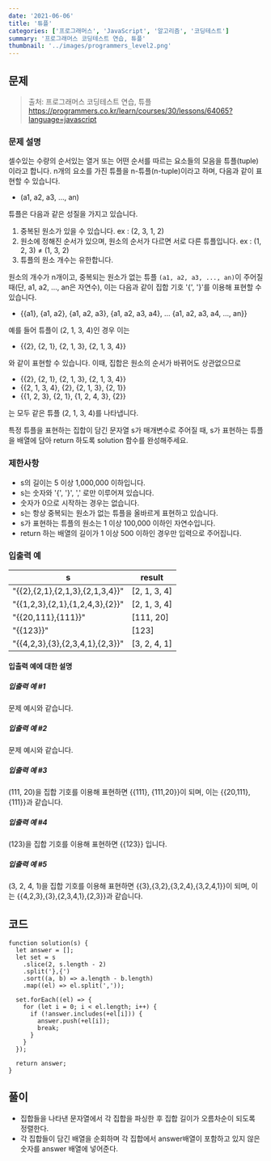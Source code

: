 ```yaml
---
date: '2021-06-06'
title: '튜플'
categories: ['프로그래머스', 'JavaScript', '알고리즘', '코딩테스트']
summary: '프로그래머스 코딩테스트 연습, 튜플'
thumbnail: '../images/programmers_level2.png'
---
```


## 문제

> 출처: 프로그래머스 코딩테스트 연습, 튜플<br> https://programmers.co.kr/learn/courses/30/lessons/64065?language=javascript

### 문제 설명

셀수있는 수량의 순서있는 열거 또는 어떤 순서를 따르는 요소들의 모음을 튜플(tuple)이라고 합니다. n개의 요소를 가진 튜플을 n-튜플(n-tuple)이라고 하며, 다음과 같이 표현할 수 있습니다.

- (a1, a2, a3, ..., an)

튜플은 다음과 같은 성질을 가지고 있습니다.

1. 중복된 원소가 있을 수 있습니다. ex : (2, 3, 1, 2)
2. 원소에 정해진 순서가 있으며, 원소의 순서가 다르면 서로 다른 튜플입니다. ex : (1, 2, 3) ≠ (1, 3, 2)
3. 튜플의 원소 개수는 유한합니다.

원소의 개수가 n개이고, 중복되는 원소가 없는 튜플 `(a1, a2, a3, ..., an)`이 주어질 때(단, a1, a2, ..., an은 자연수), 이는 다음과 같이 집합 기호 '{', '}'를 이용해 표현할 수 있습니다.

- {{a1}, {a1, a2}, {a1, a2, a3}, {a1, a2, a3, a4}, ... {a1, a2, a3, a4, ..., an}}

예를 들어 튜플이 (2, 1, 3, 4)인 경우 이는

- {{2}, {2, 1}, {2, 1, 3}, {2, 1, 3, 4}}

와 같이 표현할 수 있습니다. 이때, 집합은 원소의 순서가 바뀌어도 상관없으므로

- {{2}, {2, 1}, {2, 1, 3}, {2, 1, 3, 4}}
- {{2, 1, 3, 4}, {2}, {2, 1, 3}, {2, 1}}
- {{1, 2, 3}, {2, 1}, {1, 2, 4, 3}, {2}}

는 모두 같은 튜플 (2, 1, 3, 4)를 나타냅니다.

특정 튜플을 표현하는 집합이 담긴 문자열 s가 매개변수로 주어질 때, s가 표현하는 튜플을 배열에 담아 return 하도록 solution 함수를 완성해주세요.

### 제한사항

- s의 길이는 5 이상 1,000,000 이하입니다.
- s는 숫자와 '{', '}', ',' 로만 이루어져 있습니다.
- 숫자가 0으로 시작하는 경우는 없습니다.
- s는 항상 중복되는 원소가 없는 튜플을 올바르게 표현하고 있습니다.
- s가 표현하는 튜플의 원소는 1 이상 100,000 이하인 자연수입니다.
- return 하는 배열의 길이가 1 이상 500 이하인 경우만 입력으로 주어집니다.

### 입출력 예

| s                               | result       |
| ------------------------------- | ------------ |
| "{{2},{2,1},{2,1,3},{2,1,3,4}}" | [2, 1, 3, 4] |
| "{{1,2,3},{2,1},{1,2,4,3},{2}}" | [2, 1, 3, 4] |
| "{{20,111},{111}}"              | [111, 20]    |
| "{{123}}"                       | [123]        |
| "{{4,2,3},{3},{2,3,4,1},{2,3}}" | [3, 2, 4, 1] |

#### 입출력 예에 대한 설명

##### 입출력 예 #1

문제 예시와 같습니다.

##### 입출력 예 #2

문제 예시와 같습니다.

##### 입출력 예 #3

(111, 20)을 집합 기호를 이용해 표현하면 {{111}, {111,20}}이 되며, 이는 {{20,111},{111}}과 같습니다.

##### 입출력 예 #4

(123)을 집합 기호를 이용해 표현하면 {{123}} 입니다.

##### 입출력 예 #5

(3, 2, 4, 1)을 집합 기호를 이용해 표현하면 {{3},{3,2},{3,2,4},{3,2,4,1}}이 되며, 이는 {{4,2,3},{3},{2,3,4,1},{2,3}}과 같습니다.

## 코드

```
function solution(s) {
  let answer = [];
  let set = s
    .slice(2, s.length - 2)
    .split('},{')
    .sort((a, b) => a.length - b.length)
    .map((el) => el.split(','));

  set.forEach((el) => {
    for (let i = 0; i < el.length; i++) {
      if (!answer.includes(+el[i])) {
        answer.push(+el[i]);
        break;
      }
    }
  });

  return answer;
}
```

## 풀이

- 집합들을 나타낸 문자열에서 각 집합을 파싱한 후 집합 길이가 오름차순이 되도록 정렬한다.
- 각 집합들이 담긴 배열을 순회하며 각 집합에서 answer배열이 포함하고 있지 않은 숫자를 answer 배열에 넣어준다.
